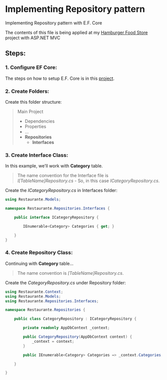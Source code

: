 # Implementing Repository pattern
Implementing Repository pattern with E.F. Core

The contents of this file is being applied at my [Hamburger Food Store](https://github.com/raphaelfrei/hamburger-website) project with ASP.NET MVC

## Steps:

### 1. Configure EF Core:

The steps on how to setup E.F. Core is in this [project](https://github.com/raphaelfrei/asp-net/blob/main/ef-code.md).

### 2. Create Folders:

Create this folder structure:

> Main Project
>  - Dependencies
>  - Properties
>  - ...
>  - **Repositories**
>    - **Interfaces**

### 3. Create Interface Class:

In this example, we'll work with **Category** table.

> The name convention for the Interface file is *I[TableName]Repository.cs* - So, in this case *ICategoryRepository.cs*. 

Create the *ICategoryRepository.cs* in Interfaces folder:

````csharp
using Restaurante.Models;

namespace Restaurante.Repositories.Interfaces {

    public interface ICategoryRepository {

        IEnumerable<Category> Categories { get; }

    }
}
````

### 4. Create Repository Class:

Continuing with **Category** table...

> The name convention is *[TableName]Repository.cs*.

Create the *CategoryRepository.cs* under Repository folder:

````csharp
using Restaurante.Context;
using Restaurante.Models;
using Restaurante.Repositories.Interfaces;

namespace Restaurante.Repositories {

    public class CategoryRepository : ICategoryRepository {

        private readonly AppDbContext _context;

        public CategoryRepository(AppDbContext context) {
            _context = context;
        }

        public IEnumerable<Category> Categories => _context.Categories;

    }

}
````

